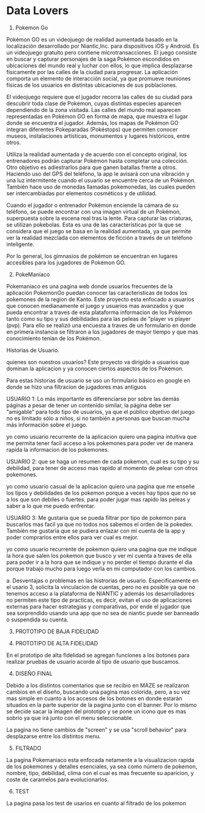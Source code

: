 # Data Lovers

1. Pokemon Go

Pokémon GO es un videojuego de realidad aumentada basado en la localización desarrollado por Niantic,Inc.​ para dispositivos iOS y Android. Es un videojuego gratuito pero contiene microtransacciones.​ El juego consiste en buscar y capturar personajes de la saga Pokémon escondidos en ubicaciones del mundo real y luchar con ellos, lo que implica desplazarse físicamente por las calles de la ciudad para progresar. La aplicación comporta un elemento de interacción social, ya que promueve reuniones físicas de los usuarios en distintas ubicaciones de sus poblaciones.


El videojuego requiere que el jugador recorra las calles de su ciudad para descubrir toda clase de Pokémon, cuyas distintas especies aparecen dependiendo de la zona visitada. Las calles del mundo real aparecen representadas en Pokémon GO en forma de mapa, que muestra el lugar donde se encuentra el jugador. Además, los mapas de Pokémon GO integran diferentes Pokeparadas (Pokéstops) que permiten conocer museos, instalaciones artísticas, monumentos y lugares históricos, entre otros.

Utiliza la realidad aumentada y de acuerdo con el concepto original, los entrenadores podrán capturar Pokémon hasta completar una colección. Otro objetivo es adiestrarlos para que ganen batallas frente a otros. Haciendo uso del GPS del teléfono, la app le avisará con una vibración y una luz intermitente cuando el usuario se encuentre cerca de un Pokémon. También hace uso de monedas llamadas pokemonedas, las cuales pueden ser intercambiadas por elementos cosméticos y de utilidad.

Cuando el jugador o entrenador Pokémon enciende la cámara de su teléfono, se puede encontrar con una imagen virtual de un Pokémon, superpuesta sobre la escena real tras la lente. Para capturar las criaturas, se utilizan pokebolas. Esta es una de las características por la que se considera que el juego se basa en la realidad aumentada, ya que permite ver la realidad mezclada con elementos de ficción a través de un teléfono inteligente.

Por lo general, los gimnasios de pokémon se encuentran en lugares accesibles para los jugadores de Pokémon GO.

2. PokeManíaco

Pokemaniaco es una pagina web donde usuarios frecuentes de la aplicación PokemonGo puedan conocer las caracteristicas de todos los pokemones de la region de Kanto.
Este proyecto esta enfocado a usuarios que conocen medianamente el juego y usuarios mas avanzados y que pueda encontrar a traves de esta plataforma informacion de los Pokémon tanto como su tipo y sus debilidades para las peleas de "player vs player (pvp). Para ello se realizó una encuesta a traves de un formulario en donde en primera instancia se filtraron a los jugadores de mayor tiempo y que mas conocimiento tenian de los Pokémon.


Historias de Usuario.

quienes son nuestros usuarios?
Este proyecto va dirigido a usuarios que dominan la aplicacion y ya conocen ciertos aspectos de los Pokémon.

Para estas historias de usuario se uso un formulario básico en google en donde se hizo una filtracion de jugadores mas antiguos

USUARIO 1: Lo más importante es diferenciarse por sobre las demás páginas a pesar de tener un contenido similar, la página debe ser "amigable" para todo tipo de usuarios, ya que el público objetivo del juego no es limitado sólo a niños, si no también a personas que buscan mucha más información sobre el juego.

yo como usuario recurrente de la aplicacion
quiero una pagina intuitiva que me permita tener facil acceso a los pokemones
para poder ver de manera rapida la informacion de los pokemones.



USUARIO 2: que se haga un resumen de cada pokemon, cual es su tipo y su debilidad, para tener de acceso mas rapido al momento de pelear con otros pokemones.

yo como usuario casual de la aplicacion
quiero una pagina que me enseñe los tipos y debilidades de los pokemon porque a veces hay tipos que no se a los que son debiles o fuertes.
para poder jugar mas rapido las peleas y saber a lo que me puedo enfrentar.


USUARIO 3: Me gustaria que se pueda filtrar por tipo de pokemon para buscarlos mas facil ya que no todos nos sabemos el orden de la pokedex. También me gustaria que se pudiera enlazar con mi cuenta de la app y poder comprarlos entre ellos para ver cual es mejor. 

yo como usuario recurrente de pokemon
quiero una pagina que me indique la hora que salen los pokemon que busco y ver mi cuenta a traves de ella
para poder ir a la hora que se indique y no perder el tiempo durante el dia porque trabajo mucho para luego verla en mi computador con los cambios.

 a. Desventajas o problemas en las histrorias de usuario.
	Especificamente en el usario 3, solicita la vinculacion de cuentas, pero no es posible ya que no tenemos acceso a la plataforma de NIANTIC y además los desarrolladores no permiten este tipo de practicas, es decir, evitan el uso de aplicaciones externas para hacer estrategias y comparativas, por ende el jugador que sea sorprendido usando una app que no sea de niantic puede ser banneado o suspendida su cuenta. 


3. PROTOTIPO DE BAJA FIDELIDAD

<a href= "https://github.com/BarbaraMV/SCL013-data-lovers/blob/gh-pages/src/prototipo%201.jpg"></a>
<a href="https://github.com/BarbaraMV/SCL013-data-lovers/blob/gh-pages/src/prototipo2.jpg"></a>


4. PROTOTIPO DE ALTA FIDELIDAD
<a href="https://www.figma.com/proto/nfWww8z00gRrogY2hCedna/Pokemaniaco?scaling=min-zoom&node-id=13%3A72"></a>

En el prototipo de alta fidelidad se agregan funciones a los botones para realizar pruebas de usuario acorde al tipo de usuario que buscamos.


4. DISEÑO FINAL

Debido a los distintos comentarios que se recibio en MAZE se realizaron cambios en el diseño, buscando una pagina mas colorida, pero, a su vez mas simple en cuanto a los accesos de los botones en donde estarán situados en la parte superior de la pagina junto con el banner. Por lo mismo se decide sacar la imagen del prototipo y se pone un icono que es mas sobrio ya que irá junto con el menu seleccionable. 

La pagina no tiene cambios de "screen" y se usa "scroll behavior" para desplazarse entre los distintos menu.

5. FILTRADO

La pagina Pokemaniaco esta enfocada netamente a la visualizacion rapida de los pokemones y detalles esenciales, ya sea como número de pokemon, nombre, tipo, debilidad, clima con el cual es mas frecuente su aparicion, y coste de caramelos para evolucionarlos.

6. TEST

La pagina pasa los test de usarios en cuanto al filtrado de los pokemon
